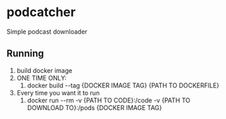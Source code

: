 # podcatcher

Simple podcast downloader

## Running

1. build docker image
2. ONE TIME ONLY:
   1. docker build --tag {DOCKER IMAGE TAG} {PATH TO DOCKERFILE}
3. Every time you want it to run
   1. docker run --rm -v {PATH TO CODE}:/code -v {PATH TO DOWNLOAD TO}:/pods {DOCKER IMAGE TAG}
